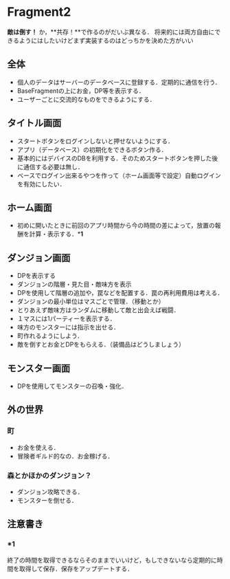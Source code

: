 # Fragment2

**敵は倒す！** か，**共存！**で作るのがだいぶ異なる．
将来的には両方自由にできるようにはしたいけどまず実装するのはどっちかを決めた方がいい

## 全体

- 個人のデータはサーバーのデータベースに登録する．定期的に通信を行う．
- BaseFragmentの上にお金，DP等を表示する．
- ユーザーごとに交流的なものをできるようにする．

## タイトル画面

- スタートボタンをログインしないと押せないようにする．
- アプリ（データベース）の初期化をできるボタン作る．
- 基本的にはデバイスのDBを利用する．そのためスタートボタンを押した後に通信する必要は無し．
- ベースでログイン出来るやつを作って（ホーム画面等で設定）自動ログインを有効にしたい．

## ホーム画面

- 初めに開いたときに前回のアプリ時間から今の時間の差によって，放置の報酬を計算・表示する．***1**

## ダンジョン画面

- DPを表示する
- ダンジョンの階層・見た目・敵味方を表示
- DPを使用して階層の追加や，罠などを配置する．罠の再利用費用は考える．
- ダンジョンの最小単位はマスごとで管理．（移動とか）
- とりあえず敵味方はランダムに移動して敵と出会えば戦闘．
- １マスには1パーティーを表示する．
- 味方のモンスターには指示を出せる．
- 町作れるようにしよう．
- 敵を倒すとお金とDPをもらえる．（装備品はどうしましょう）

## モンスター画面

- DPを使用してモンスターの召喚・強化．

## 外の世界

### 町

- お金を使える．
- 冒険者ギルド的なの．お金稼げる．

### 森とかほかのダンジョン？

- ダンジョン攻略できる．
- モンスターを倒せる．

## 注意書き

### *1

終了の時間を取得できるならそのままでいいけど，もしできないなら定期的に時間を取得して保存．保存をアップデートする．
